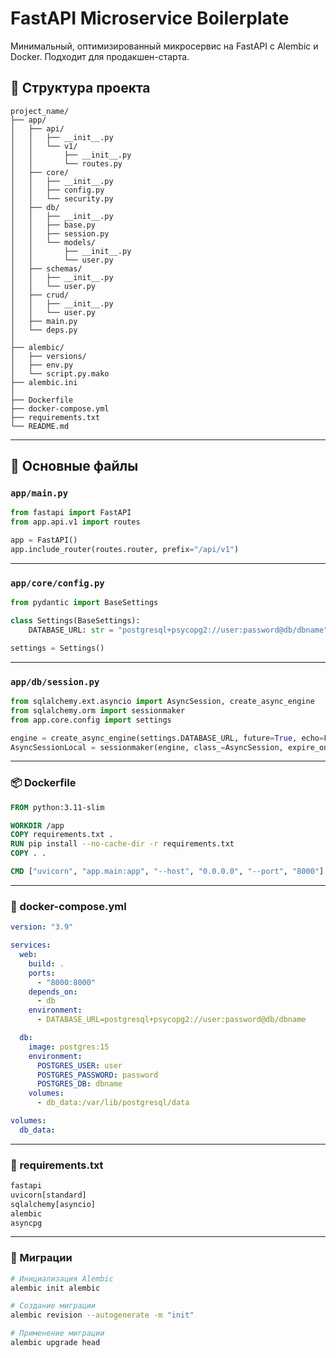 # FastAPI Microservice Boilerplate

Минимальный, оптимизированный микросервис на FastAPI с Alembic и Docker. Подходит для продакшен-старта.

## 📁 Структура проекта

```
project_name/
├── app/
│   ├── api/
│   │   ├── __init__.py
│   │   └── v1/
│   │       ├── __init__.py
│   │       └── routes.py
│   ├── core/
│   │   ├── __init__.py
│   │   ├── config.py
│   │   └── security.py
│   ├── db/
│   │   ├── __init__.py
│   │   ├── base.py
│   │   ├── session.py
│   │   └── models/
│   │       ├── __init__.py
│   │       └── user.py
│   ├── schemas/
│   │   ├── __init__.py
│   │   └── user.py
│   ├── crud/
│   │   ├── __init__.py
│   │   └── user.py
│   ├── main.py
│   └── deps.py
│
├── alembic/
│   ├── versions/
│   ├── env.py
│   └── script.py.mako
├── alembic.ini
│
├── Dockerfile
├── docker-compose.yml
├── requirements.txt
└── README.md
```

---

## 🔧 Основные файлы

### `app/main.py`
```python
from fastapi import FastAPI
from app.api.v1 import routes

app = FastAPI()
app.include_router(routes.router, prefix="/api/v1")
```

---

### `app/core/config.py`
```python
from pydantic import BaseSettings

class Settings(BaseSettings):
    DATABASE_URL: str = "postgresql+psycopg2://user:password@db/dbname"

settings = Settings()
```

---

### `app/db/session.py`
```python
from sqlalchemy.ext.asyncio import AsyncSession, create_async_engine
from sqlalchemy.orm import sessionmaker
from app.core.config import settings

engine = create_async_engine(settings.DATABASE_URL, future=True, echo=False)
AsyncSessionLocal = sessionmaker(engine, class_=AsyncSession, expire_on_commit=False)
```

---

### 📦 Dockerfile
```dockerfile
FROM python:3.11-slim

WORKDIR /app
COPY requirements.txt .
RUN pip install --no-cache-dir -r requirements.txt
COPY . .

CMD ["uvicorn", "app.main:app", "--host", "0.0.0.0", "--port", "8000"]
```

---

### 🐳 docker-compose.yml
```yaml
version: "3.9"

services:
  web:
    build: .
    ports:
      - "8000:8000"
    depends_on:
      - db
    environment:
      - DATABASE_URL=postgresql+psycopg2://user:password@db/dbname

  db:
    image: postgres:15
    environment:
      POSTGRES_USER: user
      POSTGRES_PASSWORD: password
      POSTGRES_DB: dbname
    volumes:
      - db_data:/var/lib/postgresql/data

volumes:
  db_data:
```

---

### 📜 requirements.txt
```txt
fastapi
uvicorn[standard]
sqlalchemy[asyncio]
alembic
asyncpg
```

---

### 🧪 Миграции
```bash
# Инициализация Alembic
alembic init alembic

# Создание миграции
alembic revision --autogenerate -m "init"

# Применение миграции
alembic upgrade head
```
